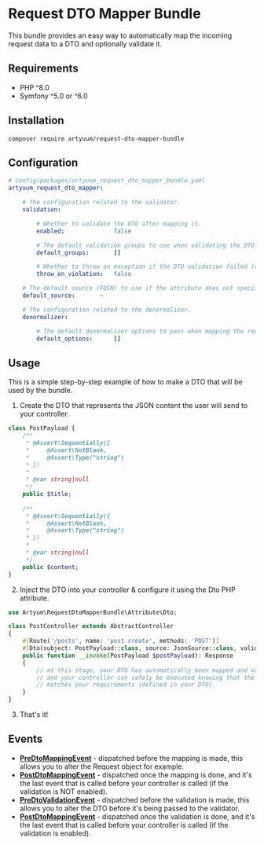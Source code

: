 # Request DTO Mapper Bundle
This bundle provides an easy way to automatically map the incoming request data to a DTO and optionally validate it.

## Requirements
- PHP ^8.0
- Symfony ^5.0 or ^6.0

## Installation
```
composer require artyuum/request-dto-mapper-bundle 
```

## Configuration
```yml
# config/packages/artyuum_request_dto_mapper_bundle.yaml
artyuum_request_dto_mapper:

    # The configuration related to the validator.
    validation:

        # Whether to validate the DTO after mapping it.
        enabled:              false

        # The default validation groups to use when validating the DTO.
        default_groups:       []

        # Whether to throw an exception if the DTO validation failed (constraint violations).
        throw_on_violation:   false

    # The default source (FQCN) to use if the attribute does not specify any.
    default_source:       ~

    # The configuration related to the denormalizer.
    denormalizer:

        # The default denormalizer options to pass when mapping the request data to the DTO.
        default_options:      []
```

## Usage
This is a simple step-by-step example of how to make a DTO that will be used by the bundle.

1. Create the DTO that represents the JSON content the user will send to your controller. 
```php
class PostPayload {
    /**
     * @Assert\Sequentially({
     *     @Assert\NotBlank,
     *     @Assert\Type("string")
     * })
     *
     * @var string|null
     */
    public $title;
    
    /**
     * @Assert\Sequentially({
     *     @Assert\NotBlank,
     *     @Assert\Type("string")
     * })
     *
     * @var string|null
     */
    public $content;
}
```

2. Inject the DTO into your controller & configure it using the Dto PHP attribute.
```php
use Artyum\RequestDtoMapperBundle\Attribute\Dto;

class PostController extends AbstractController
{
    #[Route('/posts', name: 'post.create', methods: 'POST')]
    #[Dto(subject: PostPayload::class, source: JsonSource::class, validation: true)]
    public function __invoke(PostPayload $postPayload): Response
    {
        // at this stage, your DTO has automatically been mapped and validated (if enabled)
        // and your controller can safely be executed knowing that the submitted content
        // matches your requirements (defined in your DTO).
    }
}
```
3. That's it!

## Events
- **[PreDtoMappingEvent](/src/Event/PreDtoMappingEvent.php)** - dispatched before the mapping is made, this allows you to alter the Request object for example.
- **[PostDtoMappingEvent](/src/Event/PostDtoMappingEvent.php)** - dispatched once the mapping is done, and it's the last event that is called before your controller is called (if the validation is NOT enabled).
- **[PreDtoValidationEvent](/src/Event/PreDtoValidationEvent.php)** - dispatched before the validation is made, this allows you to alter the DTO before it's being passed to the validator.
- **[PostDtoMappingEvent](/src/Event/PostDtoMappingEvent.php)** - dispatched once the validation is done, and it's the last event that is called before your controller is called (if the validation is enabled).
